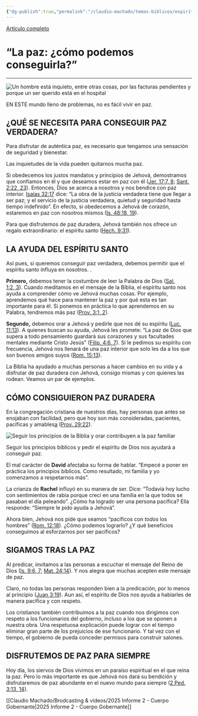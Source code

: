 ```yaml
---
{"dg-publish":true,"permalink":"/claudio-machado/temas-biblicos/espiritu-santo-la-paz-como-podemos-conseguirla/","tags":["virtudes","cualidades"]}
---
```


[Artículo completo](https://wol.jw.org/es/wol/d/r4/lp-s/2018402#h=1:0-42:0)
# “La paz: ¿cómo podemos conseguirla?” 

---
![Un hombre está inquieto, entre otras cosas, por las facturas pendientes y porque un ser querido está en el hospital](https://wol.jw.org/es/wol/mp/r4/lp-s/w18/2018/441)

EN ESTE mundo lleno de problemas, no es fácil vivir en paz. 

**¿QUÉ SE NECESITA PARA CONSEGUIR PAZ VERDADERA?**
--------------------------------------------------

Para disfrutar de auténtica paz, es necesario que tengamos una sensación de seguridad y bienestar. 

Las inquietudes de la vida pueden quitarnos mucha paz.

Si obedecemos los justos mandatos y principios de Jehová, demostramos que confiamos en él y que deseamos estar en paz con él ([Jer. 17:7, 8;](https://wol.jw.org/es/wol/bc/r4/lp-s/2018402/0/0) [Sant. 2:22, 23](https://wol.jw.org/es/wol/bc/r4/lp-s/2018402/0/1)). Entonces, Dios se acerca a nosotros y nos bendice con paz interior. [Isaías 32:17](https://wol.jw.org/es/wol/bc/r4/lp-s/2018402/1/0) dice: “La obra de la justicia verdadera tiene que llegar a ser paz; y el servicio de la justicia verdadera, quietud y seguridad hasta tiempo indefinido”. En efecto, si obedecemos a Jehová de corazón, estaremos en paz con nosotros mismos ([Is. 48:18, 19](https://wol.jw.org/es/wol/bc/r4/lp-s/2018402/2/0)).

Para que disfrutemos de paz duradera, Jehová también nos ofrece un regalo extraordinario: el espíritu santo ([Hech. 9:31](https://wol.jw.org/es/wol/bc/r4/lp-s/2018402/3/0)).

**LA AYUDA DEL ESPÍRITU SANTO**
-------------------------------

 Así pues, si queremos conseguir paz verdadera, debemos permitir que el espíritu santo influya en nosotros. .

**Primero,** debemos tener la costumbre de leer la Palabra de Dios ([Sal. 1:2, 3](https://wol.jw.org/es/wol/bc/r4/lp-s/2018402/5/0)). Cuando meditamos en el mensaje de la Biblia, el espíritu santo nos ayuda a comprender cómo ve Jehová muchas cosas. Por ejemplo, aprendemos qué hace para mantener la paz y por qué esta es tan importante para él. Si ponemos en práctica lo que aprendemos en su Palabra, tendremos más paz ([Prov. 3:1, 2](https://wol.jw.org/es/wol/bc/r4/lp-s/2018402/6/0)).

**Segundo,** debemos orar a Jehová y pedirle que nos dé su espíritu ([Luc. 11:13](https://wol.jw.org/es/wol/bc/r4/lp-s/2018402/7/0)). A quienes buscan su ayuda, Jehová les promete: “La paz de Dios que supera a todo pensamiento guardará sus corazones y sus facultades mentales mediante Cristo Jesús” ([Filip. 4:6, 7](https://wol.jw.org/es/wol/bc/r4/lp-s/2018402/8/0)). Si le pedimos su espíritu con frecuencia, Jehová nos llenará de una paz interior que solo les da a los que son buenos amigos suyos ([Rom. 15:13](https://wol.jw.org/es/wol/bc/r4/lp-s/2018402/9/0)).

La Biblia ha ayudado a muchas personas a hacer cambios en su vida y a disfrutar de paz duradera con Jehová, consigo mismas y con quienes las rodean. Veamos un par de ejemplos.

**CÓMO CONSIGUIERON PAZ DURADERA**
----------------------------------

En la congregación cristiana de nuestros días, hay personas que antes se enojaban con facilidad, pero que hoy son más consideradas, pacientes, pacíficas y amables[a](https://wol.jw.org/es/wol/fn/r4/lp-s/2018402/0) ([Prov. 29:22](https://wol.jw.org/es/wol/bc/r4/lp-s/2018402/10/0)). 

![Seguir los principios de la Biblia y orar contribuyen a la paz familiar](https://wol.jw.org/es/wol/mp/r4/lp-s/w18/2018/445)

Seguir los principios bíblicos y pedir el espíritu de Dios nos ayudará a conseguir paz.

El mal carácter de **David** afectaba su forma de hablar.  “Empecé a poner en práctica los principios bíblicos. Como resultado, mi familia y yo comenzamos a respetarnos más”.

La crianza de **Rachel** influyó en su manera de ser. Dice: “Todavía hoy lucho con sentimientos de rabia porque crecí en una familia en la que todos se pasaban el día peleando”. ¿Cómo ha logrado ser una persona pacífica? Ella responde: “Siempre le pido ayuda a Jehová”.

 Ahora bien, Jehová nos pide que seamos “pacíficos con _todos_ los hombres” ([Rom. 12:18](https://wol.jw.org/es/wol/bc/r4/lp-s/2018402/11/0)). ¿Cómo podemos lograrlo? ¿Y qué beneficios conseguimos al esforzarnos por ser pacíficos?

**SIGAMOS TRAS LA PAZ**
-----------------------

Al predicar, invitamos a las personas a escuchar el mensaje del Reino de Dios ([Is. 9:6, 7;](https://wol.jw.org/es/wol/bc/r4/lp-s/2018402/12/0) [Mat. 24:14](https://wol.jw.org/es/wol/bc/r4/lp-s/2018402/12/1)). Y nos alegra que muchas acepten este mensaje de paz. 

Claro, no todas las personas responden bien a la predicación, por lo menos al principio ([Juan 3:19](https://wol.jw.org/es/wol/bc/r4/lp-s/2018402/14/0)). Aun así, el espíritu de Dios nos ayuda a hablarles de manera pacífica y con respeto. 

Los cristianos también contribuimos a la paz cuando nos dirigimos con respeto a los funcionarios del gobierno, incluso a los que se oponen a nuestra obra. Una respetuosa explicación puede lograr con el tiempo eliminar gran parte de los prejuicios de ese funcionario. Y tal vez con el tiempo, el gobierno de pueda conceder permisos para construir salones. 

**DISFRUTEMOS DE PAZ PARA SIEMPRE**
-----------------------------------

Hoy día, los siervos de Dios vivimos en un paraíso espiritual en el que reina la paz.  Pero lo más importante es que Jehová nos dará su bendición y disfrutaremos de paz abundante en el nuevo mundo para siempre ([2 Ped. 3:13, 14](https://wol.jw.org/es/wol/bc/r4/lp-s/2018402/16/0)).

[[Claudio Machado/Brodcasting & vídeos/2025 Informe 2 - Cuerpo Gobernante\|2025 Informe 2 - Cuerpo Gobernante]]
